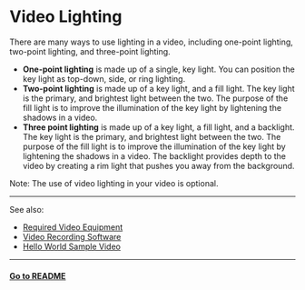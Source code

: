 # Video Lighting

There are many ways to use lighting in a video, including one-point lighting, two-point lighting, and three-point lighting.

- **One-point lighting** is made up of a single, key light. You can position the key light as top-down, side, or ring lighting.
- **Two-point lighting** is made up of a key light, and a fill light. The key light is the primary, and brightest light between the two. The purpose of the fill light is to improve the illumination of the key light by lightening the shadows in a video. 
- **Three point lighting** is made up of a key light, a fill light, and a backlight. The key light is the primary, and brightest light between the two. The purpose of the fill light is to improve the illumination of the key light by lightening the shadows in a video. The backlight provides depth to the video by creating a rim light that pushes you away from the background. 

Note: The use of video lighting in your video is optional.

----
See also:

- [Required Video Equipment](required-video-equipment.md)
- [Video Recording Software](video-recording-software.md)
- [Hello World Sample Video](hello-world-sample-video.md)

----
#### **[Go to README](../README.md)** 